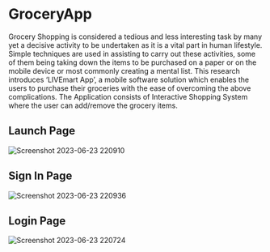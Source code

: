 # GroceryApp
Grocery Shopping is considered a tedious and less interesting task by many yet a decisive
activity to be undertaken as it is a vital part in human lifestyle. Simple techniques are used in
assisting to carry out these activities, some of them being taking down the items to be purchased
on a paper or on the mobile device or most commonly creating a mental list.
This research introduces ‘LIVEmart App’, a mobile software solution which enables the users to
purchase their groceries with the ease of overcoming the above complications. The Application
consists of Interactive Shopping System where the user can add/remove the grocery items.

## Launch Page
![Screenshot 2023-06-23 220910](https://github.com/AnyaBhat/GroceryApp/assets/107057528/c6b4aaea-7032-4e91-98e9-9e9f0fc45064)

## Sign In Page
![Screenshot 2023-06-23 220936](https://github.com/AnyaBhat/GroceryApp/assets/107057528/2bd3f8ce-513f-438d-acea-a4a980b18cc6)

## Login Page
![Screenshot 2023-06-23 220724](https://github.com/AnyaBhat/GroceryApp/assets/107057528/e257bd49-5d46-4a86-aa81-27b073daa0e8)
